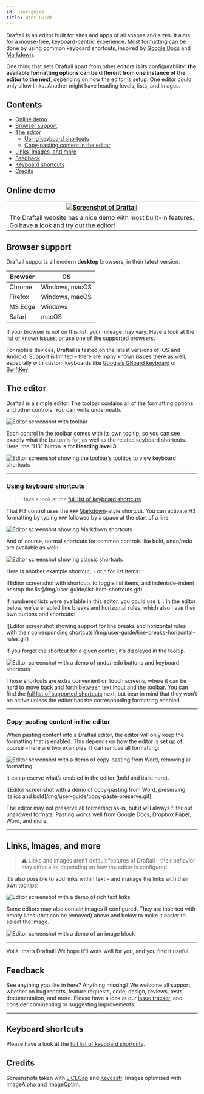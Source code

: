```yaml
---
id: user-guide
title: User Guide
---
```


Draftail is an editor built for sites and apps of all shapes and sizes. It aims for a mouse-free, keyboard-centric experience. Most formatting can be done by using common keyboard shortcuts, inspired by [Google Docs](https://support.google.com/docs/answer/179738) and [Markdown](https://en.wikipedia.org/wiki/Markdown).

One thing that sets Draftail apart from other editors is its configurability: **the available formatting options can be different from one instance of the editor to the next**, depending on how the editor is setup. One editor could only allow links. Another might have heading levels, lists, and images.

## Contents

- [Online demo](#online-demo)
- [Browser support](#browser-support)
- [The editor](#the-editor)
  - [Using keyboard shortcuts](#using-keyboard-shortcuts)
  - [Copy-pasting content in the editor](#copy-pasting-content-in-the-editor)
- [Links, images, and more](#links-images-and-more)
- [Feedback](#feedback)
- [Keyboard shortcuts](KeyboardShortcuts.md)
- [Credits](#credits)

## Online demo

| [![Screenshot of Draftail](/img/draftail-ui-screenshot.png)](https://www.draftail.org/)                                               |
| ------------------------------------------------------------------------------------------------------------------------------------- |
| The Draftail website has a nice demo with most built-in features. [Go have a look and try out the editor!](https://www.draftail.org/) |

## Browser support

Draftail supports all modern **desktop** browsers, in their latest version:

| Browser | OS             |
| ------- | -------------- |
| Chrome  | Windows, macOS |
| Firefox | Windows, macOS |
| MS Edge | Windows        |
| Safari  | macOS          |

If your browser is not on this list, your mileage may vary. Have a look at the [list of known issues](https://github.com/springload/draftail/issues/138), or use one of the supported browsers.

For mobile devices, Draftail is tested on the latest versions of iOS and Android. Support is limited – there are many known issues there as well, especially with custom keyboards like [Google’s GBoard keyboard](https://play.google.com/store/apps/details?id=com.google.android.inputmethod.latin) or [SwiftKey](https://swiftkey.com/).

## The editor

Draftail is a simple editor. The toolbar contains all of the formatting options and other controls. You can write underneath.

![Editor screenshot with toolbar](/img/user-guide/editor.png)

Each control in the toolbar comes with its own tooltip, so you can see exactly what the button is for, as well as the related keyboard shortcuts. Here, the "H3" button is for **Heading level 3**.

![Editor screenshot showing the toolbar’s tooltips to view keyboard shortcuts](/img/user-guide/toolbar-tooltip.png)

---

### Using keyboard shortcuts

> Have a look at the [full list of keyboard shortcuts](KeyboardShortcuts.md).

That H3 control uses the `###` [Markdown](https://en.wikipedia.org/wiki/Markdown)-style shortcut. You can activate H3 formatting by typing `###` followed by a space at the start of a line:

![Editor screenshot showing Markdown shortcuts](/img/user-guide/markdown-shortcuts.gif)

And of course, normal shortcuts for common controls like bold, undo/redo are available as well:

![Editor screenshot showing classic shortcuts](/img/user-guide/classic-shortcuts.gif)

Here is another example shortcut, `-` or `*` for list items:

![Editor screenshot with shortcuts to toggle list items, and indent/de-indent or stop the list]/img/user-guide/list-item-shortcuts.gif)

If numbered lists were available in this editor, you could use `1.`. In the editor below, we’ve enabled line breaks and horizontal rules, which also have their own buttons and shortcuts:

![Editor screenshot showing support for line breaks and horizontal rules with their corresponding shortcuts]/img/user-guide/line-breaks-horizontal-rules.gif)

If you forget the shortcut for a given control, it’s displayed in the tooltip.

![Editor screenshot with a demo of undo/redo buttons and keyboard shortcuts](/img/user-guide/undo-redo.gif)

Those shortcuts are extra convenient on touch screens, where it can be hard to move back and forth between text input and the toolbar. You can find the [full list of supported shortcuts](KeyboardShortcuts.md) next, but bear in mind that they won’t be active unless the editor has the corresponding formatting enabled.

---

### Copy-pasting content in the editor

When pasting content into a Draftail editor, the editor will only keep the formatting that is enabled. This depends on how the editor is set up of course – here are two examples. It can remove all formatting:

![Editor screenshot with a demo of copy-pasting from Word, removing all formatting](/img/user-guide/copy-paste-filter.gif)

It can preserve what’s enabled in the editor (bold and italic here).

![Editor screenshot with a demo of copy-pasting from Word, preserving italics and bold]/img/user-guide/copy-paste-preserve.gif)

The editor may not preserve all formatting as-is, but it will always filter out unallowed formats. Pasting works well from Google Docs, Dropbox Paper, Word, and more.

---

## Links, images, and more

> :warning: Links and images aren’t default features of Draftail – their behavior may differ a lot depending on how the editor is configured.

It’s also possible to add links within text – and manage the links with their own tooltips:

![Editor screenshot with a demo of rich text links](/img/user-guide/rich-text-link.gif)

Some editors may also contain images if configured. They are inserted with empty lines (that can be removed) above and below to make it easier to select the image.

![Editor screenshot with a demo of an image block](/img/user-guide/rich-text-image.gif)

---

Voilà, that’s Draftail! We hope it’ll work well for you, and you find it useful.

## Feedback

See anything you like in here? Anything missing? We welcome all support, whether on bug reports, feature requests, code, design, reviews, tests, documentation, and more. Please have a look at our [issue tracker](https://github.com/springload/draftail/issues), and consider commenting or suggesting improvements.

---

## Keyboard shortcuts

Please have a look at the [full list of keyboard shortcuts](KeyboardShortcuts.md).

## Credits

Screenshots taken with [LICECap](https://www.cockos.com/licecap/) and [Keycastr](https://github.com/keycastr/keycastr). Images optimised with [ImageAlpha](https://pngmini.com/) and [ImageOptim](https://imageoptim.com/).
